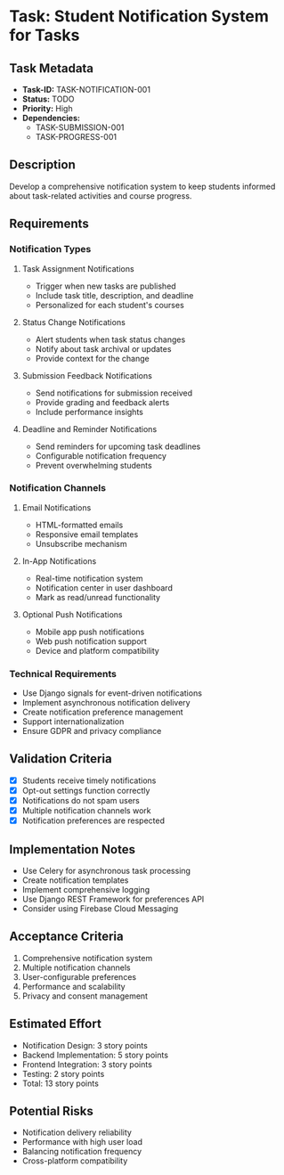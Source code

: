 # Task: Student Notification System for Tasks

## Task Metadata
- **Task-ID:** TASK-NOTIFICATION-001
- **Status:** TODO
- **Priority:** High
- **Dependencies:** 
  - TASK-SUBMISSION-001
  - TASK-PROGRESS-001

## Description
Develop a comprehensive notification system to keep students informed about task-related activities and course progress.

## Requirements

### Notification Types
1. Task Assignment Notifications
   - Trigger when new tasks are published
   - Include task title, description, and deadline
   - Personalized for each student's courses

2. Status Change Notifications
   - Alert students when task status changes
   - Notify about task archival or updates
   - Provide context for the change

3. Submission Feedback Notifications
   - Send notifications for submission received
   - Provide grading and feedback alerts
   - Include performance insights

4. Deadline and Reminder Notifications
   - Send reminders for upcoming task deadlines
   - Configurable notification frequency
   - Prevent overwhelming students

### Notification Channels
1. Email Notifications
   - HTML-formatted emails
   - Responsive email templates
   - Unsubscribe mechanism

2. In-App Notifications
   - Real-time notification system
   - Notification center in user dashboard
   - Mark as read/unread functionality

3. Optional Push Notifications
   - Mobile app push notifications
   - Web push notification support
   - Device and platform compatibility

### Technical Requirements
- Use Django signals for event-driven notifications
- Implement asynchronous notification delivery
- Create notification preference management
- Support internationalization
- Ensure GDPR and privacy compliance

## Validation Criteria
- [x] Students receive timely notifications
- [x] Opt-out settings function correctly
- [x] Notifications do not spam users
- [x] Multiple notification channels work
- [x] Notification preferences are respected

## Implementation Notes
- Use Celery for asynchronous task processing
- Create notification templates
- Implement comprehensive logging
- Use Django REST Framework for preferences API
- Consider using Firebase Cloud Messaging

## Acceptance Criteria
1. Comprehensive notification system
2. Multiple notification channels
3. User-configurable preferences
4. Performance and scalability
5. Privacy and consent management

## Estimated Effort
- Notification Design: 3 story points
- Backend Implementation: 5 story points
- Frontend Integration: 3 story points
- Testing: 2 story points
- Total: 13 story points

## Potential Risks
- Notification delivery reliability
- Performance with high user load
- Balancing notification frequency
- Cross-platform compatibility
